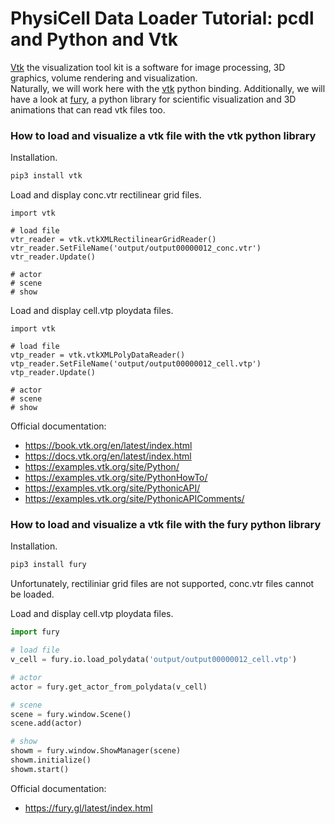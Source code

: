 # PhysiCell Data Loader Tutorial: pcdl and Python and Vtk

[Vtk](https://vtk.org/) the visualization tool kit is a software for image processing, 3D graphics, volume rendering and visualization. \
Naturally, we will work here with the [vtk](https://pypi.org/project/vtk/) python binding.
Additionally, we will have a look at [fury](https://fury.gl/latest/index.html),
a python library for scientific visualization and 3D animations that can read vtk files too.



### How to load and visualize a vtk file with the vtk python library

Installation.

```bash
pip3 install vtk
```

Load and display conc.vtr rectilinear grid files.

<!-- Randy or Furkan, could you help me to write a minimal example? -->
```python3
import vtk

# load file
vtr_reader = vtk.vtkXMLRectilinearGridReader()
vtr_reader.SetFileName('output/output00000012_conc.vtr')
vtr_reader.Update()

# actor
# scene
# show
```

Load and display cell.vtp ploydata files.

<!-- Randy or Furkan, could you help me to write a minimal example? -->
```python3
import vtk

# load file
vtp_reader = vtk.vtkXMLPolyDataReader()
vtp_reader.SetFileName('output/output00000012_cell.vtp')
vtp_reader.Update()

# actor
# scene
# show
```

Official documentation:
+ https://book.vtk.org/en/latest/index.html
+ https://docs.vtk.org/en/latest/index.html
+ https://examples.vtk.org/site/Python/
+ https://examples.vtk.org/site/PythonHowTo/
+ https://examples.vtk.org/site/PythonicAPI/
+ https://examples.vtk.org/site/PythonicAPIComments/


### How to load and visualize a vtk file with the fury python library

Installation.

```bash
pip3 install fury
```

<!-- i have ask Elef if this is true -->
Unfortunately, rectiliniar grid files are not supported, conc.vtr files cannot be loaded.

Load and display cell.vtp ploydata files.

```python
import fury

# load file
v_cell = fury.io.load_polydata('output/output00000012_cell.vtp')

# actor
actor = fury.get_actor_from_polydata(v_cell)

# scene
scene = fury.window.Scene()
scene.add(actor)

# show
showm = fury.window.ShowManager(scene)
showm.initialize()
showm.start()
```

Official documentation:
+ https://fury.gl/latest/index.html

